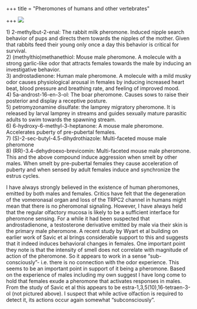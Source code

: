 +++
title = "Pheromones of humans and other vertebrates"

+++
[![](https://i1.wp.com/bp0.blogger.com/_ZhvcTTaaD_4/Rc0Svu8rbqI/AAAAAAAAADE/lN8KDTrz83M/s320/pheromones.png)](http://bp0.blogger.com/_ZhvcTTaaD_4/Rc0Svu8rbqI/AAAAAAAAADE/lN8KDTrz83M/s1600-h/pheromones.png)

1\) 2-methylbut-2-enal: The rabbit milk pheromone. Induced nipple search
behavior of pups and directs them towards the nipples of the mother.
Given that rabbits feed their young only once a day this behavior is
critical for survival.  
2\) (methylthio)methanethiol: Mouse male pheromone. A molecule with a
strong garlic-like odor that attracts females towards the male by
inducing an investigative behavior.  
3\) androstadienone: Human male pheromone. A molecule with a mild musky
odor causes physiological arousal in females by inducing increased heart
beat, blood pressure and breathing rate, and feeling of improved mood.  
4\) 5a-androst-16-en-3-ol: The boar pheromone. Causes sows to raise
their posterior and display a receptive posture.  
5\) petromyzonamine disulfate: the lamprey migratory pheromone. It is
released by larval lamprey in streams and guides sexually mature
parasitic adults to swim towards the spawning stream.  
6\) 6-hydroxy-6-methyl-3-heptanone: A mouse male pheromone. Accelerates
puberty of pre-pubertal females.  
7\) (S)-2-sec-butyl-4.5-dihydrothiazole: Multi-faceted mouse male
pheromone  
8\) (RR)-3.4-dehydroexo-brevicomin: Multi-faceted mouse male pheromone.
This and the above compound induce aggression when smelt by other males.
When smelt by pre-pubertal females they cause acceleration of puberty
and when sensed by adult females induce and synchronize the estrus
cycles.

I have always strongly believed in the existence of human pheromones,
emitted by both males and females. Critics have felt that the
degeneration of the vomeronasal organ and loss of the TRPC2 channel in
humans might mean that there is no pheromonal signaling. However, I have
always held that the regular olfactory mucosa is likely to be a
sufficient interface for pheromone sensing. For a while it had been
suspected that androstadienone, a testosterone derivative emitted by
male via their skin is the primary male pheromone. A recent study by
Wyart et al building on earlier work of Savic et al brings considerable
support to this and suggests that it indeed induces behavioral changes
in females. One important point they note is that the intensity of smell
does not correlate with magnitude of action of the pheromone. So it
appears to work in a sense “sub-consciously”- i.e. there is no
connection with the odor experience. This seems to be an important point
in support of it being a pheromone. Based on the experience of males
including my own suggest I have long come to hold that females exude a
pheromone that activates responses in males. From the study of Savic et
al this appears to be estra-1,3,5(10),16-tetraen-3-ol (not pictured
above). I suspect that while active olfaction is required to detect it,
its actions occur again somewhat “subconsciously”.
